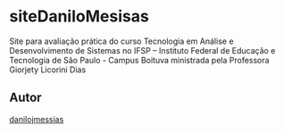 # siteDaniloMesisas
Site para avaliação prática do curso Tecnologia em Análise e Desenvolvimento de Sistemas no IFSP – Instituto Federal de Educação e Tecnologia de São Paulo - Campus Boituva ministrada pela Professora Giorjety Licorini Dias

## Autor

[danilojmessias](https://www.github.com/danilojmessias)